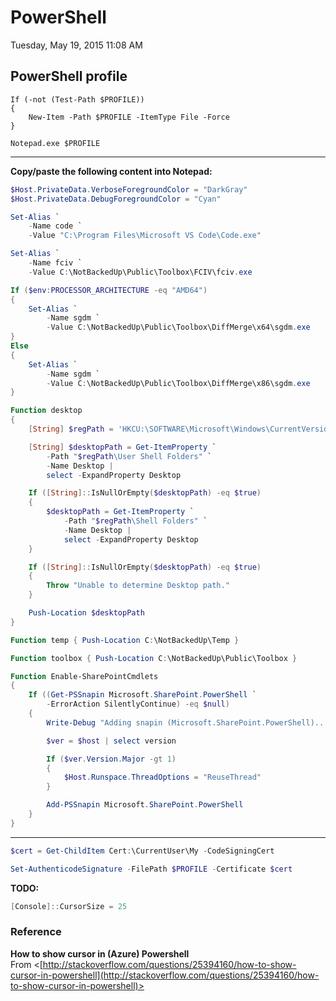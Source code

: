 ﻿# PowerShell

Tuesday, May 19, 2015
11:08 AM

## PowerShell profile

```Console
If (-not (Test-Path $PROFILE))
{
    New-Item -Path $PROFILE -ItemType File -Force
}

Notepad.exe $PROFILE
```

---


**Copy/paste the following content into Notepad:**

```PowerShell
$Host.PrivateData.VerboseForegroundColor = "DarkGray"
$Host.PrivateData.DebugForegroundColor = "Cyan"

Set-Alias `
    -Name code `
    -Value "C:\Program Files\Microsoft VS Code\Code.exe"

Set-Alias `
    -Name fciv `
    -Value C:\NotBackedUp\Public\Toolbox\FCIV\fciv.exe

If ($env:PROCESSOR_ARCHITECTURE -eq "AMD64")
{
    Set-Alias `
        -Name sgdm `
        -Value C:\NotBackedUp\Public\Toolbox\DiffMerge\x64\sgdm.exe
}
Else
{
    Set-Alias `
        -Name sgdm `
        -Value C:\NotBackedUp\Public\Toolbox\DiffMerge\x86\sgdm.exe
}

Function desktop
{
    [String] $regPath = 'HKCU:\SOFTWARE\Microsoft\Windows\CurrentVersion\Explorer'

    [String] $desktopPath = Get-ItemProperty `
        -Path "$regPath\User Shell Folders" `
        -Name Desktop |
        select -ExpandProperty Desktop

    If ([String]::IsNullOrEmpty($desktopPath) -eq $true)
    {
        $desktopPath = Get-ItemProperty `
            -Path "$regPath\Shell Folders" `
            -Name Desktop |
            select -ExpandProperty Desktop
    }

    If ([String]::IsNullOrEmpty($desktopPath) -eq $true)
    {
        Throw "Unable to determine Desktop path."
    }

    Push-Location $desktopPath
}

Function temp { Push-Location C:\NotBackedUp\Temp }

Function toolbox { Push-Location C:\NotBackedUp\Public\Toolbox }

Function Enable-SharePointCmdlets
{
    If ((Get-PSSnapin Microsoft.SharePoint.PowerShell `
        -ErrorAction SilentlyContinue) -eq $null)
    {
        Write-Debug "Adding snapin (Microsoft.SharePoint.PowerShell)..."

        $ver = $host | select version

        If ($ver.Version.Major -gt 1)
        {
            $Host.Runspace.ThreadOptions = "ReuseThread"
        }

        Add-PSSnapin Microsoft.SharePoint.PowerShell
    }
}
```

---


```PowerShell
$cert = Get-ChildItem Cert:\CurrentUser\My -CodeSigningCert

Set-AuthenticodeSignature -FilePath $PROFILE -Certificate $cert
```

**TODO:**

```PowerShell
[Console]::CursorSize = 25
```

### Reference

**How to show cursor in (Azure) Powershell**\
From <[http://stackoverflow.com/questions/25394160/how-to-show-cursor-in-powershell](http://stackoverflow.com/questions/25394160/how-to-show-cursor-in-powershell)>
